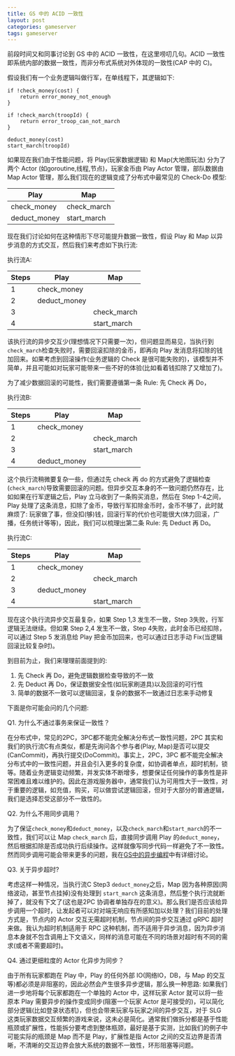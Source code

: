 ```yaml
---
title: GS 中的 ACID 一致性
layout: post
categories: gameserver
tags: gameserver
---
```


前段时间又和同事讨论到 GS 中的 ACID 一致性，在这里唠叨几句。ACID 一致性即系统内部的数据一致性，而非分布式系统对外体现的一致性(CAP 中的 C)。

假设我们有一个业务逻辑叫做行军，在单线程下，其逻辑如下:

<!--more-->

```
if !check_money(cost) {
    return error_money_not_enough
}

if !check_march(troopId) {
    return error_troop_can_not_march
}

deduct_money(cost)
start_march(troopId)
```
    
如果现在我们由于性能问题，将 Play(玩家数据逻辑) 和 Map(大地图玩法) 分为了两个 Actor (如goroutine,线程,节点)，玩家金币由 Play Actor 管理，部队数据由 Map Actor 管理，那么我们现在的逻辑变成了分布式中最常见的 Check-Do 模型:

| Play | Map |
| --- | --- |
| check_money | check_march |
| deduct_money | start_march |

现在我们讨论如何在这种情形下尽可能提升数据一致性，假设 Play 和 Map 以异步消息的方式交互，然后我们来考虑如下执行流:

执行流A:

| Steps | Play | Map |
| --- | --- | --- |
| 1 | check_money |  |
| 2 | deduct_money |  |
| 3 |  | check_march |
| 4 |  | start_march |

该执行流的异步交互少(理想情况下只需要一次)，但问题显而易见，当执行到`check_march`检查失败时，需要回滚扣除的金币，即再向 Play 发消息将扣除的钱加回来。如果考虑到回滚操作(业务逻辑的 Check 是很可能失败的)，该模型并不简单，并且可能如对玩家可能带来一些不好的体验(比如看着钱扣除了又增加了)。

为了减少数据回滚的可能性，我们需要遵循第一条 Rule: 先 Check 再 Do，

执行流B:

| Steps | Play | Map |
| --- | --- | --- |
| 1 | check_money |  |
| 2 |  | check_march |
| 3 |  | start_march |
| 4 | deduct_money |  |

这个执行流稍微要复杂一些，但通过先 check 再 do 的方式避免了逻辑检查(`check_march`)导致需要回滚的问题。但异步交互本身的不一致问题仍然存在，比如如果在行军逻辑之后，Play 立马收到了一条购买消息，然后在 Step 1-4之间，Play 处理了这条消息，扣除了金币，导致行军扣除金币时，金币不够了，此时就麻烦了: 玩家做了事，但没扣(够)钱，回滚行军的代价也可能很大(体力回滚，广播，任务统计等等)，因此，我们可以梳理出第二条 Rule: 先 Deduct 再 Do。

执行流C:

| Steps | Play | Map |
| --- | --- | --- |
| 1 | check_money |  |
| 2 |  | check_march |
| 3 | deduct_money |  |
| 4 |  | start_march |

现在这个执行流异步交互最复杂，如果 Step 1,3 发生不一致，Step 3失败，行军逻辑无法继续。但如果 Step 2,4 发生不一致，Step 4失败，此时金币已经扣除，可以通过 Step 5 发消息给 Play 把金币加回来，也可以通过日志手动 Fix(当逻辑回滚比较复杂时)。

到目前为止，我们来理理前面提到的:

1. 先 Check 再 Do，避免逻辑数据检查导致的不一致
2. 先 Deduct 再 Do，保证数据安全性(如玩家刷道具)以及回滚的可行性
3. 简单的数据不一致可以逻辑回滚，复杂的数据不一致通过日志来手动修复

下面是你可能会问的几个问题:

Q1. 为什么不通过事务来保证一致性？

在分布式中，常见的2PC，3PC都不能完全解决分布式一致性问题，2PC 其实和我们的执行流C有点类似，都是先询问各个参与者(Play, Map)是否可以提交(CanCommit)，再执行提交(DoCommit)。事实上，2PC，3PC 都不能完全解决分布式中的一致性问题，并且会引入更多的复杂度，如协调者单点，超时机制，锁等。随着业务逻辑变动频繁，并发实体不断增多，想要保证任何操作的事务性是非常困难且难以维护的。因此在游戏服务器中，通常我们认为可用性大于一致性，对于重要的逻辑，如充值，购买，可以做尝试逻辑回滚，但对于大部分的普通逻辑，我们是选择忍受这部分不一致性的。

Q2. 为什么不用同步调用？

为了保证`check_money`和`deduct_money`，以及`check_march`和`start_march`的不一致性，我们可以让 Map `check_march` 后，直接同步调用 Play 的`deduct_money`，然后根据扣除是否成功执行后续操作。这样就像写同步代码一样避免了不一致性。然而同步调用可能会带来更多的问题，我在[GS中的异步编程](http://wudaijun.com/2018/07/gs-async-programing/)中有详细讨论。

Q3. 关于异步超时?

考虑这样一种情况，当执行流C Step3 `deduct_money`之后，Map 因为各种原因(网络波动，甚至节点挂掉)没有处理到 `start_march` 这条消息，然后整个执行流就断掉了，就没有下文了(这也是2PC 协调者单独存在的意义)。那么我们是否应该给异步调用一个超时，让发起者可以对对端无响应有所感知加以处理？我们目前的处理方式是，节点内的 Actor 交互无需超时机制，节点间的异步交互通过 gRPC 超时来做。我认为超时机制适用于 RPC 这种机制，而不适用于异步消息，因为异步消息本身就不包含调用上下文语义，同样的消息可能在不同的场景对超时有不同的需求(或者不需要超时)。

Q4. 通过更细粒度的 Actor 化异步为同步？

由于所有玩家都跑在 Play 中，Play 的任何外部 IO(网络IO，DB，与 Map 的交互等)都必须是非阻塞的，因此必然会产生很多异步逻辑，那么换一种思路: 如果我们进一步地将每个玩家都跑在一个单独的 Actor 中，这样玩家 Actor 就可以将一些原本 Play 需要异步的操作变成同步(阻塞一个玩家 Actor 是可接受的)，可以简化部分逻辑(比如登录状态机)，但也会带来玩家与玩家之间的异步交互，对于 SLG 这类玩家数据交互频繁的游戏来说，这未必是简化。通常我们做拆分都是基于性能瓶颈或扩展性，性能拆分要考虑到整体瓶颈，最好是基于实测，比如我们的例子中可能实际的瓶颈是 Map 而不是 Play，扩展性是指 Actor 之间的交互边界是否清晰，不清晰的交互边界会放大系统的数据不一致性，环形阻塞等问题。